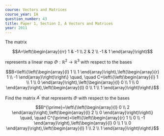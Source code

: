 ```yaml
---
course: Vectors and Matrices
course_year: IA
question_number: 43
title: Paper 1, Section I, A Vectors and Matrices
year: 2011
---
```




The matrix

$$A=\left(\begin{array}{rr}
1 & -1 \\
2 & 2 \\
-1 & 1
\end{array}\right)$$

represents a linear map $\Phi: \mathbb{R}^{2} \rightarrow \mathbb{R}^{3}$ with respect to the bases

$$B=\left\{\left(\begin{array}{l}
1 \\
1
\end{array}\right),\left(\begin{array}{r}
1 \\
-1
\end{array}\right)\right\} \quad, \quad C=\left\{\left(\begin{array}{l}
1 \\
1 \\
0
\end{array}\right),\left(\begin{array}{l}
0 \\
1 \\
0
\end{array}\right),\left(\begin{array}{l}
0 \\
1 \\
1
\end{array}\right)\right\}$$

Find the matrix $A^{\prime}$ that represents $\Phi$ with respect to the bases

$$B^{\prime}=\left\{\left(\begin{array}{l}
0 \\
2
\end{array}\right),\left(\begin{array}{l}
2 \\
0
\end{array}\right)\right\} \quad, \quad C^{\prime}=\left\{\left(\begin{array}{r}
1 \\
0 \\
-1
\end{array}\right),\left(\begin{array}{l}
0 \\
1 \\
0
\end{array}\right),\left(\begin{array}{l}
1 \\
2 \\
1
\end{array}\right)\right\}$$